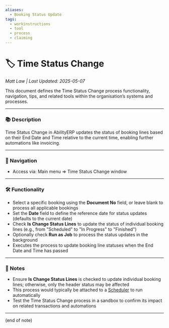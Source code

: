 ```yaml
---
aliases:
  - Booking Status Update
tags:
  - workinstructions
  - tool
  - process
  - claiming
---
```


# 🏷️ Time Status Change

*Matt Law | Last Updated: 2025-05-07*

This document defines the Time Status Change process functionality, navigation, tips, and related tools within the organisation’s systems and processes.

---

### 📚 Description

Time Status Change in AbilityERP updates the status of booking lines based on their End Date and Time relative to the current time, enabling further automations like invoicing.

---

### 🧭 Navigation

- Access via: Main menu => Time Status Change window

---

### 🛠️ Functionality

- Select a specific booking using the **Document No** field, or leave blank to process all applicable bookings  
- Set the **Date** field to define the reference date for status updates (defaults to the current date)  
- Check **Is Change Status Lines** to update the status of individual booking lines (e.g., from "Scheduled" to "In Progress" to "Finished")  
- Optionally check **Run as Job** to process the status updates in the background  
- Executes the process to update booking line statuses when the End Date and Time has passed  

---

### 📝 Notes

- Ensure **Is Change Status Lines** is checked to update individual booking lines; otherwise, only the header status may be affected  
- This process would typically be attached to a [Scheduler](Scheduler.md) to run automatically  
- Test the Time Status Change process in a sandbox to confirm its impact on related transactions and automations  

---
(end of note)
